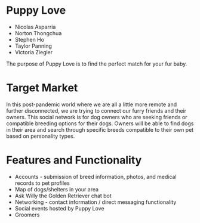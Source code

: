 # Puppy Love

* Nicolas Asparria 
* Norton Thongchua
* Stephen Ho
* Taylor Panning
* Victoria Ziegler

The purpose of Puppy Love is to find the perfect match for your fur baby.

# Target Market
In this post-pandemic world where we are all a little more remote and further disconnected, we are trying to connect our furry friends and their owners. This social network is for dog owners who are seeking friends or compatible breeding options for their dogs. Owners will be able to find dogs in their area and search through specific breeds compatible to their own pet based on personality types.

# Features and Functionality
 * Accounts - submission of breed information, photos, and medical records to pet profiles
 * Map of dogs/shelters in your area
 * Ask Willy the Golden Retriever chat bot
 * Networking - contact information / direct messaging functionality
 * Social events hosted by Puppy Love
 * Groomers
 